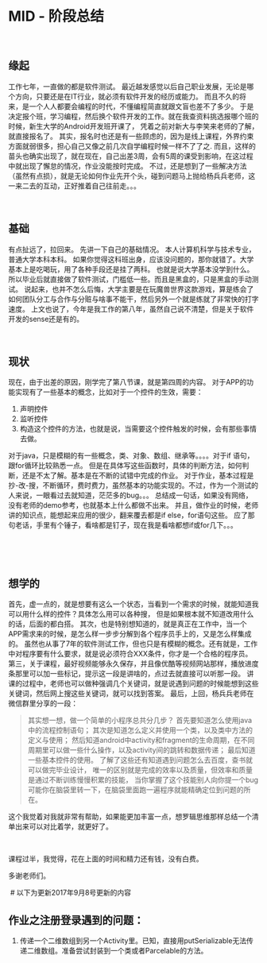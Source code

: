 #                                         MID - 阶段总结 

 

## 缘起

工作七年，一直做的都是软件测试。
最近越发感觉以后自己职业发展，无论是哪个方向，只要还是在IT行业，就必须有软件开发的经历或能力。
而且不久的将来，是一个人人都要会编程的时代，不懂编程简直就跟文盲也差不了多少。
于是决定报个班，学习编程，然后换个软件开发的工作。就在我查资料挑选报哪个班的时候，新生大学的Android开发班开课了，
凭着之前对新大与李笑来老师的了解，就直接报名了。
其实，报名时也还是有一些顾虑的，因为是线上课程，外界约束方面就弱很多，担心自己又像之前几次自学编程时候一样不了了之.
而且，这样的苗头也确实出现了，就在现在，自己出差3周，会有5周的课受到影响，在这过程中就出现了懈怠的情况，作业没能按时完成。
不过，还是想到了一些解决方法（虽然有点损），就是无论如何作业先开个头，碰到问题马上抛给杨兵兵老师，这一来二去的互动，正好推着自己往前走。。。

 

## 基础

有点扯远了，拉回来。
先讲一下自己的基础情况。
本人计算机科学与技术专业，普通大学本科本科。
如果你觉得这科班出身，应该没问题的，那你就错了。大学基本上是吃喝玩，用了各种手段还是挂了两科。
也就是说大学基本没学到什么。所以毕业后就直接做了软件测试，门槛低一些。而且是黑盒的，只是黑盒的手动测试。
说起来，也并不怎么后悔，大学主要是在玩魔兽世界这款游戏，算是练会了如何团队分工与合作与分赃与啥事不能干，然后另外一个就是练就了非常快的打字速度。
上文也说了，今年是我工作的第八年，虽然自己说不清楚，但是关于软件开发的sense还是有的。

 

## 现状

现在，由于出差的原因，刚学完了第八节课，就是第四周的内容。
对于APP的功能实现有了一些基本的概念，比如对于一个控件的生效，需要：
1. 声明控件
2. 监听控件
3. 构造这个控件的方法，也就是说，当需要这个控件触发的时候，会有那些事情去做。

对于java，只是模糊的有一些概念，类、对象、数组、继承等。。。。对于if 语句，跟for循环比较熟悉一点。
但是在具体写这些函数时，具体的判断方法，如何判断，还是不太了解。基本是在不断的试错中完成的作业。
对于作业，基本过程是抄-改-搜，不断循环，费时费力，虽然基本的功能实现的。不过，作为一个测试的人来说，一眼看过去就知道，茫茫多的bug。。。
总结成一句话，如果没有网络，没有老师的demo参考，也就基本上什么都做不出来。
并且，做作业的时候，老师讲的知识点，能想起来应用的很少，翻来覆去都是if else，for语句这些。
应了那句老话，手里有个锤子，看啥都是钉子，现在我是看啥都想if或for几下。。。

 

 

## 想学的

首先，虚一点的，就是想要有这么一个状态，当看到一个需求的时候，就能知道我可以用什么样的控件？具体怎么用可以各种搜，
但是如果根本就不知道改用什么的话，后面的都白搭。
其次，也是特别想知道的，就是真正在工作中，当一个APP需求来的时候，是怎么样一步步分解到各个程序员手上的，又是怎么样集成的。
虽然也从事了7年的软件测试工作，但也只是有模糊的概念。还有就是，工作中对程序要有什么要求，就是说必须符合XXX条件，你才是一个合格的程序员。
第三，关于课程，最好视频能够永久保存，并且像优酷等视频网站那样，播放进度条那里可以加一些标记，提示这一段是讲啥的，点过去就直接可以听那一段。
讲课的过程中，老师也可以做种强调几个关键词，就是说遇到问题的时候能想到这些关键词，然后网上搜这些关键词，就可以找到答案。
最后，上回，杨兵兵老师在微信群里分享的一段：

>其实想一想，做一个简单的小程序总共分几步？
>首先要知道怎么使用java中的流程控制语句；
>其次是知道怎么定义并使用一个类，以及类中方法的定义与使用；
>然后知道android中activity和fragment的生命周期，在不同周期里可以做一些什么操作，以及activity间的跳转和数据传递；
>最后知道一些基本控件的使用。
>了解了这些还有知道遇到问题怎么去百度，查书就可以做完毕业设计，
>唯一的区别就是完成的效率以及质量，但效率和质量是通过不断训练慢慢积累的技能，
>当你掌握了这个技能别人向你提一个bug可能你在脑袋里转一下，在脑袋里面跑一遍程序就能精确定位到问题的所在。

这个我觉着对我就非常有帮助，如果能更加丰富一点，想罗辑思维那样总结一个清单出来可以对比着学，就更好了。

 

课程过半，我觉得，花在上面的时间和精力还有钱，没有白费。

多谢老师们。

 # 以下为更新2017年9月8号更新的内容
 
 ## 作业之注册登录遇到的问题：
 1. 传递一个二维数组到另一个Activity里。已知，直接用putSerializable无法传递二维数组。准备尝试封装到一个类或者Parcelable的方法。
 

 

